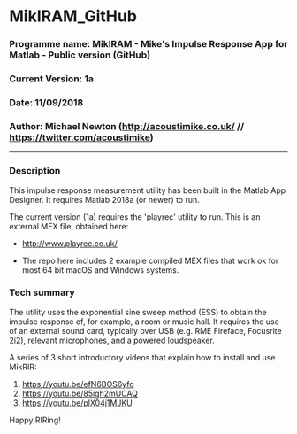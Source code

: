 # MikIRAM_GitHub
### Programme name: MikIRAM - Mike's Impulse Response App for Matlab - Public version (GitHub) 
### Current Version: 1a

### Date: 11/09/2018

### Author: Michael Newton (http://acoustimike.co.uk/ // https://twitter.com/acoustimike)

---

### Description
This impulse response measurement utility has been built in the Matlab App Designer. It requires Matlab 2018a (or newer) to run. 

The current version (1a) requires the 'playrec' utility to run. This is an external MEX file, obtained here: 

* http://www.playrec.co.uk/ 
- The repo here includes 2 example compiled MEX files that work ok for most 64 bit macOS and Windows systems.

### Tech summary
The utility uses the exponential sine sweep method (ESS) to obtain the impulse response of, for example, a room or music hall. It requires the use of an external sound card, typically over USB (e.g. RME Fireface, Focusrite 2i2), relevant microphones, and a powered loudspeaker.

A series of 3 short introductory videos that explain how to install and use MikRIR:

1. https://youtu.be/efN6BOS6yfo 
2. https://youtu.be/85igh2mUCAQ 
3. https://youtu.be/plX04j1MJKU

Happy RIRing!

 